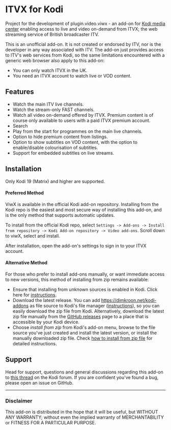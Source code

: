 
ITVX for Kodi
=============

Project for the development of plugin.video.viwx - an add-on for 
[Kodi media center](https://kodi.tv) enabling access to live and video 
on-demand from ITVX; the web streaming service of British broadcaster ITV. 

This is an unofficial add-on. It is not created or endorsed by ITV, nor is 
the developer in any way associated with ITV. The add-on just provides 
access to ITV's web services from Kodi, so the same limitations encountered
with a generic web browser also apply to this add-on:
  * You can only watch ITVX in the UK.
  * You need an ITVX account to watch live or VOD content. 


## Features

* Watch the main ITV live channels.
* Watch the stream-only FAST channels.
* Watch all video on-demand offered by ITVX. Premium content is of course only 
  available to users with a paid ITVX premium account.
* Search
* Play from the start for programmes on the main live channels.
* Option to hide premium content from listings.
* Option to show subtitles on VOD content, with the option to enable/disable 
  colourisation of subtitles.
* Support for embedded subtitles on live streams.


## Installation

Only Kodi 19 (Matrix) and higher are supported.


#### Preferred Method

ViwX is available in the official Kodi add-on repository. Installing from the 
Kodi repo is the easiest and most secure way of installing this add-on, and is 
the only method that supports automatic updates. 

To install from the official Kodi repo, select `Settings -> Add-ons -> Install 
from repository -> Kodi Add-on repository -> Video add-ons`. Scroll down to 
viwX, select and install.

After installation, open the add-on's settings to sign in to your ITVX 
account.


#### Alternative Method

For those who prefer to install add-ons manually, or want immediate access to 
new versions, this method of installing from zip remains available:

* Ensure that installing from unknown sources is enabled in Kodi. Click here for
  [instructions](https://dimkroon.net/en/guides/enable-unknown-sources.html).
* Download the latest release. 
  You can add https://dimkroon.net/kodi-addons as file source to Kodi's file 
  manager ([instructions](https://dimkroon.net/en/guides/howto-add-file-source.html)), 
  so you can easily download the zip file from Kodi.
  Alternatively, download the latest zip file manually from the
  [GitHub releases](https://github.com/dimkroon/itvx-for-kodi/releases) 
  page to a place that is accessible by your Kodi device.
* Choose _install from zip_ from Kodi's add-on menu, browse to the file 
  source you've just created and install the latest version, or install the 
  manually downloaded zip file.
  Check [how to install from zip file](https://dimkroon.net/en/guides/install-from-zip.html) 
  for detailed instructions.


## Support

Head for support, questions and general discussions regarding this add-on to 
[this thread](https://forum.kodi.tv/showthread.php?tid=374239) on the Kodi 
forum. 
If you are confident you've found a bug, please open an issue on GitHub.

--------------------------------------------------------------------------------

### Disclaimer ###

This add-on is distributed in the hope that it will be useful, but WITHOUT ANY 
WARRANTY; without even the implied warranty of MERCHANTABILITY or FITNESS FOR 
A PARTICULAR PURPOSE.
